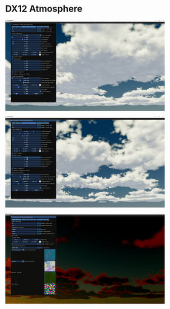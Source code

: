 # DX12 Atmosphere

![image-20221214224835876](readme.assets/image-20221214224835876.png)

![image-20221214230938449](readme.assets/image-20221214230938449.png)

![image-20221214224756325](readme.assets/image-20221214224756325.png)